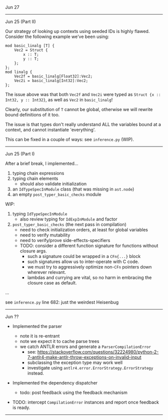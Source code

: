 Jun 27


---

Jun 25 (Part II)

Our strategy of looking up contexts using seeded IDs is highly flawed.
Consider the following example we've been using:

```
mod basic_linalg [T] {
    Vec2 = Struct {
        x :: T;
        y :: T;
    };
};
mod linalg {
    Vec2f = basic_linalg[Float32]:Vec2;
    Vec2i = basic_linalg[Int32]:Vec2;
};
```

The issue above was that both `Vec2f` and `Vec2i` were typed as
`Struct {x :: Int32, y :: Int32}`, as well as `Vec2` in `basic_linalg`!

Clearly, our substitution of `T` cannot be global, otherwise we will rewrite
bound definitions of it too.

The issue is that types don't really understand ALL the variables bound at a context,
and cannot instantiate 'everything'.

This can be fixed in a couple of ways: see `inference.py` (WIP).

---

Jun 25 (Part I)

After a brief break, I implemented...
1. typing chain expressions
2. typing chain elements
    - should also validate initialization
3. an `IdTypeSpecInModule` class (that was missing in `ast.node`)
4. an empty `post_typer_basic_checks` module

WIP:
1. typing `IdTypeSpecInModule`
    - also review typing for `IdExpInModule` and factor
2. `post_typer_basic_checks` (the next pass in compilation)
    - need to check initialization orders, at least for global variables
    - need to verify mutability
    - need to verify/prove side-effects-specifiers
    - TODO: consider a different function signature for functions without closure args.
        - such a signature could be wrapped in a `CFn{...}` block
        - such signatures allow us to inter-operate with C code. 
        - we must try to aggressively optimize non-`CFn` pointers down wherever relevant.
        - lambdas and currying are vital, so no harm in embracing the closure case as default.

...

see `inference.py` line 682: just the weirdest Heisenbug

---

Jun ??

- Implemented the parser
    - note it is re-entrant
    - note we expect it to cache parse trees
    - we catch ANTLR errors and generate a `ParserCompilationError`
      - see: https://stackoverflow.com/questions/32224980/python-2-7-antlr4-make-antlr-throw-exceptions-on-invalid-input
      - subclassing the exception type may work well
      - investigate using `antlr4.error.ErrorStrategy.ErrorStrategy` instead.

- Implemented the dependency dispatcher
    - todo: post feedback using the feedback mechanism
    
- TODO: intercept `CompilationError` instances and report once feedback is ready.

---
